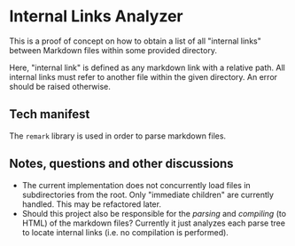 # Internal Links Analyzer

This is a proof of concept on how to obtain a list of all "internal links" between Markdown files within some provided directory.

Here, "internal link" is defined as any markdown link with a relative path. All internal links must refer to another file within the given directory. An error should be raised otherwise.

## Tech manifest

The `remark` library is used in order to parse markdown files.

## Notes, questions and other discussions

- The current implementation does not concurrently load files in subdirectories from the root. Only "immediate children" are currently handled. This may be refactored later.
- Should this project also be responsible for the _parsing_ and _compiling_ (to HTML) of the markdown files? Currently it just analyzes each parse tree to locate internal links (i.e. no compilation is performed).